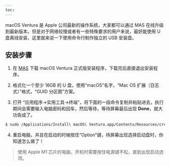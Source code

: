 ```yaml
---
toc:
---
```


macOS Ventura 是 Apple 公司最新的操作系统，大家都可以通过 MAS 在线升级到最新版本。但是对于网络较慢或者有一些特殊要求的用户来说，最好能使用 U 盘离线安装，这里就来说一下使用命令行制作独立的 USB 安装盘。

<!--more-->

## 安装步骤

1. 在 [MAS](https://apps.apple.com/cn/app/macos-ventura/id1638787999?mt=12) 下载 macOS Ventura 正式版安装程序，下载完后直接退出安装程序。

2. 格式化一个至少 16GB 的 U 盘，使用“macOS”名字，“Mac OS 扩展（日志式）”格式，“GUID 分区图”方案。

3. 打开 “应用程序→实用工具→终端”，将下面的一段命令复制并粘贴进去，执行期间会需要输入电脑密码和回车，然后等待，等待屏幕最后出现 **Done**，就大功告成了。
```bash
$ sudo /Applications/Install\ macOS\ Ventura.app/Contents/Resources/createinstallmedia --volume /Volumes/macOS --nointeraction
```

4. 重启电脑，并且在启动的时候按住“Option”键，待屏幕出现选择启动盘时，你知道怎么做了！
> 使用 Apple M1 芯片的电脑，开机时需要按住电源键不松，直到出现启动选项。
